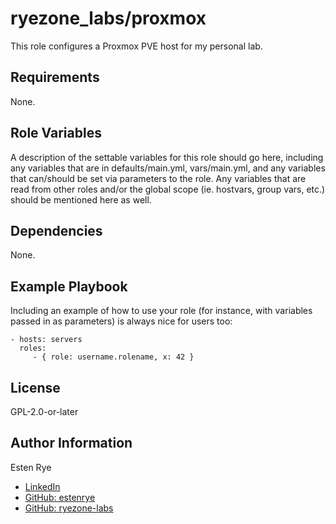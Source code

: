 ryezone_labs/proxmox
=========

This role configures a Proxmox PVE host for my personal lab.

Requirements
------------

None.

Role Variables
--------------

A description of the settable variables for this role should go here, including any variables that are in defaults/main.yml, vars/main.yml, and any variables that can/should be set via parameters to the role. Any variables that are read from other roles and/or the global scope (ie. hostvars, group vars, etc.) should be mentioned here as well.

Dependencies
------------

None.

Example Playbook
----------------

Including an example of how to use your role (for instance, with variables passed in as parameters) is always nice for users too:

    - hosts: servers
      roles:
         - { role: username.rolename, x: 42 }

License
-------

GPL-2.0-or-later

Author Information
------------------

Esten Rye
- [LinkedIn](https://www.linkedin.com/in/estenrye/)
- [GitHub: estenrye](https://github.com/estenrye/)
- [GitHub: ryezone-labs](https://github.com/ryezone-labs)
